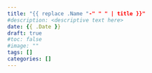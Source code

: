 ```yaml
---
title: "{{ replace .Name "-" " " | title }}"
#description: <descriptive text here>
date: {{ .Date }}
draft: true
#toc: false
#image: ""
tags: []
categories: []
---
```

